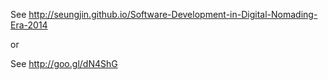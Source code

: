 See http://seungjin.github.io/Software-Development-in-Digital-Nomading-Era-2014

or

See http://goo.gl/dN4ShG
